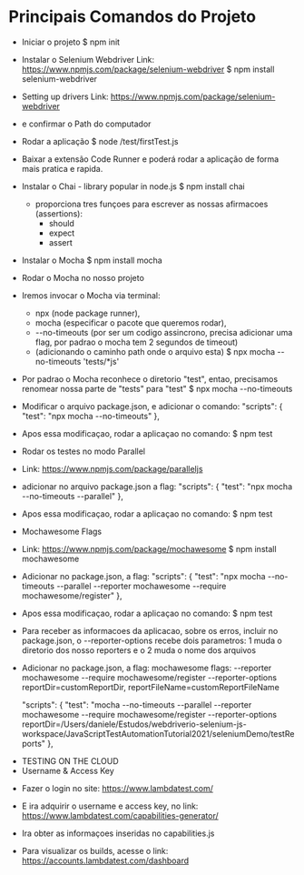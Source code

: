 # Principais Comandos do Projeto 

* Iniciar o projeto
$ npm init

* Instalar o Selenium Webdriver
Link: https://www.npmjs.com/package/selenium-webdriver
$ npm install selenium-webdriver

* Setting up drivers
Link: https://www.npmjs.com/package/selenium-webdriver 
 - e confirmar o Path do computador 

* Rodar a aplicação 
$ node /test/firstTest.js 

* Baixar a extensão Code Runner e poderá rodar a aplicação de forma mais pratica e rapida.

* Instalar o Chai - library popular in node.js 
$ npm install chai
    - proporciona tres funçoes para escrever as nossas afirmacoes (assertions):
        - should
        - expect
        - assert 

* Instalar o Mocha
$ npm install mocha

* Rodar o Mocha no nosso projeto
- Iremos invocar o Mocha via terminal: 
    - npx (node package runner), 
    - mocha (especificar o pacote que queremos rodar),
    - --no-timeouts (por ser um codigo assincrono, precisa adicionar uma flag, por padrao o mocha tem 2 segundos de timeout)
    - (adicionando o caminho path onde o arquivo esta)
$ npx mocha --no-timeouts 'tests/*js'

- Por padrao o Mocha reconhece o diretorio "test", entao, precisamos renomear nossa parte de "tests" para "test"
$ npx mocha --no-timeouts

- Modificar o arquivo package.json, e adicionar o comando: 
  "scripts": {
    "test": "npx mocha --no-timeouts"
  },

- Apos essa modificaçao, rodar a aplicaçao no comando: 
$ npm test

* Rodar os testes no modo Parallel
- Link: https://www.npmjs.com/package/paralleljs
- adicionar no arquivo package.json a flag:
  "scripts": {
    "test": "npx mocha --no-timeouts --parallel"
  },

- Apos essa modificaçao, rodar a aplicaçao no comando: 
$ npm test

* Mochawesome Flags
- Link: https://www.npmjs.com/package/mochawesome
$ npm install mochawesome

- Adicionar no package.json, a flag:
  "scripts": {
    "test": "npx mocha --no-timeouts --parallel --reporter mochawesome --require mochawesome/register"
  },
  
- Apos essa modificaçao, rodar a aplicaçao no comando: 
$ npm test

- Para receber as informacoes da aplicacao, sobre os erros, incluir no package.json, o --reporter-options recebe dois parametros: 
    1 muda o diretorio dos nosso reporters e o 2 muda o nome dos arquivos 

- Adicionar no package.json, a flag: 
mochawesome flags:
--reporter mochawesome --require mochawesome/register --reporter-options reportDir=customReportDir, reportFileName=customReportFileName

  "scripts": {
    "test": "mocha --no-timeouts --parallel --reporter mochawesome --require mochawesome/register --reporter-options reportDir=/Users/daniele/Estudos/webdriverio-selenium-js-workspace/JavaScriptTestAutomationTutorial2021/seleniumDemo/testReports"
  },


* TESTING ON THE CLOUD
* Username & Access Key
- Fazer o login no site: https://www.lambdatest.com/
- E ira adquirir o username e access key, no link: https://www.lambdatest.com/capabilities-generator/
- Ira obter as informaçoes inseridas no capabilities.js

- Para visualizar os builds, acesse o link: https://accounts.lambdatest.com/dashboard



